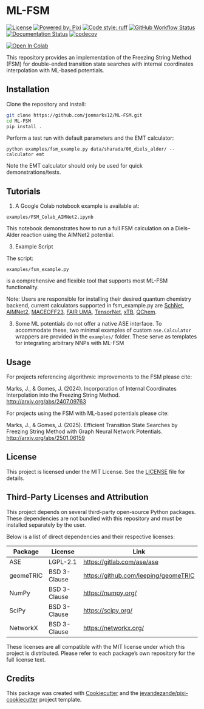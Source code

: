 # ML-FSM


[![License](https://img.shields.io/github/license/jonmarks12/ML-FSM)](https://github.com/jonmarks12/ML-FSM/blob/master/LICENSE)
[![Powered by: Pixi](https://img.shields.io/badge/Powered_by-Pixi-facc15)](https://pixi.sh)
[![Code style: ruff](https://img.shields.io/badge/code%20style-ruff-000000.svg)](https://github.com/astral-sh/ruff)
[![GitHub Workflow Status](https://img.shields.io/github/actions/workflow/status/jonmarks12/ML-FSM/test.yml?branch=main&logo=github-actions)](https://github.com/jonmarks12/ML-FSM/actions/)
[![Documentation Status](https://readthedocs.org/projects/ml-fsm/badge/?version=latest)](https://ml-fsm.readthedocs.io/en/latest/?badge=latest)
[![codecov](https://codecov.io/gh/jonmarks12/ML-FSM/branch/main/graph/badge.svg)](https://codecov.io/gh/jonmarks12/ML-FSM)




[![Open In Colab](https://colab.research.google.com/assets/colab-badge.svg)](https://colab.research.google.com/github/jonmarks12/ML-FSM/blob/dev/examples/FSM_Colab_AIMNet2.ipynb)

This repository provides an implementation of the Freezing String Method (FSM) for double-ended transition state searches with internal coordinates interpolation with ML-based potentials.

## Installation

Clone the repository and install:

```bash
git clone https://github.com/jonmarks12/ML-FSM.git
cd ML-FSM
pip install .
```
Perform a test run with default parameters and the EMT calculator:
```
python examples/fsm_example.py data/sharada/06_diels_alder/ --calculator emt
```
Note the EMT calculator should only be used for quick demonstrations/tests.

## Tutorials 

1. A Google Colab notebook example is available at:
```
examples/FSM_Colab_AIMNet2.ipynb
```
This notebook demonstrates how to run a full FSM calculation on a Diels–Alder reaction using the AIMNet2 potential.

3. Example Script

The script:
```
examples/fsm_example.py
```
is a comprehensive and flexible tool that supports most ML-FSM functionality. 

Note: Users are responsible for installing their desired quantum chemistry backend, current calculators supported in fsm_example.py are [SchNet](https://pytorch-geometric.readthedocs.io/en/latest/generated/torch_geometric.nn.models.SchNet.html), [AIMNet2](https://github.com/isayevlab/AIMNet2), [MACEOFF23](https://github.com/ACEsuit/mace-off), [FAIR UMA](https://github.com/facebookresearch/fairchem), [TensorNet](https://github.com/torchmd/torchmd-net), [xTB](https://github.com/grimme-lab/xtb), [QChem](https://www.q-chem.com).

3. Some ML potentials do not offer a native ASE interface. To accommodate these, two minimal examples of custom ```ase.Calculator``` wrappers are provided in the ```examples/``` folder. These serve as templates for integrating arbitrary NNPs with ML-FSM   
## Usage
For projects referencing algorithmic improvements to the FSM please cite:

Marks, J., & Gomes, J. (2024). Incorporation of Internal Coordinates Interpolation into the Freezing String Method. http://arxiv.org/abs/2407.09763

For projects using the FSM with ML-based potentials please cite:

Marks, J., & Gomes, J. (2025). Efficient Transition State Searches by Freezing String Method with Graph Neural Network Potentials. http://arxiv.org/abs/2501.06159

## License

This project is licensed under the MIT License. See the [LICENSE](./LICENSE) file for details.

## Third-Party Licenses and Attribution

This project depends on several third-party open-source Python packages. These dependencies are not bundled with this repository and must be installed separately by the user.

Below is a list of direct dependencies and their respective licenses:

| Package             | License       | Link |
|---------------------|---------------|------|
| ASE                 | LGPL-2.1      | https://gitlab.com/ase/ase |
| geomeTRIC           | BSD 3-Clause  | https://github.com/leeping/geomeTRIC |
| NumPy               | BSD 3-Clause  | https://numpy.org/ |
| SciPy               | BSD 3-Clause  | https://scipy.org/ |
| NetworkX            | BSD 3-Clause  | https://networkx.org/ |

These licenses are all compatible with the MIT license under which this project is distributed. Please refer to each package’s own repository for the full license text.


## Credits
This package was created with [Cookiecutter](https://github.com/audreyr/cookiecutter) and the [jevandezande/pixi-cookiecutter](https://github.com/jevandezande/pixi-cookiecutter) project template.
